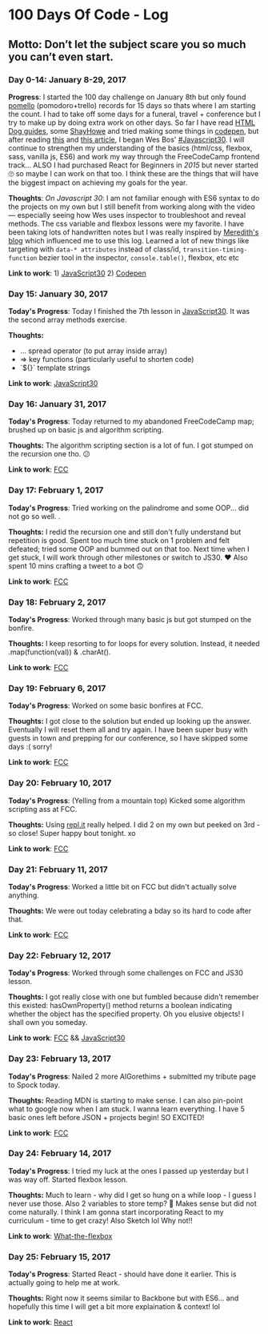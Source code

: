 # 100 Days Of Code - Log
## Motto: Don’t let the subject scare you so much you can’t even start. 

### Day 0-14: January 8-29, 2017

**Progress**: 
I started the 100 day challenge on January 8th but only found [pomello](http://pomelloapp.com/) (pomodoro+trello) records for 15 days so thats where I am starting the count. I had to take off some days for a funeral, travel + conference but I try to make up by doing extra work on other days. So far I have read [HTML Dog guides](http://www.htmldog.com/guides/), some [ShayHowe](http://learn.shayhowe.com/html-css/) and tried making some things in [codepen](http://codepen.io/gizemist/posts/popular/), but after reading [this](https://medium.freecodecamp.com/how-to-get-a-developer-job-in-less-than-a-year-c27bbfe71645#.3tx29b9nh) and [this article](https://medium.freecodecamp.com/a-study-plan-to-cure-javascript-fatigue-8ad3a54f2eb1), I began Wes Bos' [#Javascript30](https://javascript30.com/). I will continue to strengthen my understanding of the basics (html/css, flexbox, sass, vanilla js, ES6) and work my way through the FreeCodeCamp frontend track... ALSO I had purchased React for Beginners in *2015* but never started 🙄 so maybe I can work on that too. I think these are the things that will have the biggest impact on achieving my goals for the year. 

**Thoughts**: 
*On Javascript 30*: I am not familiar enough with ES6 syntax to do the projects on my own but I still benefit from working along with the video — especially seeing how Wes uses inspector to troubleshoot and reveal methods. The css variable and flexbox lessons were my favorite. I have been taking lots of handwritten notes but I was really inspired by [Meredith's blog](http://blog.meredithunderell.com/tag/javascript30/) which influenced me to use this log. 
Learned a lot of new things like targeting with `data-* attributes` instead of class/id, `transition-timing-function` bezier tool in the inspector, `console.table()`, flexbox, etc etc   

**Link to work**: 1) [JavaScript30](https://github.com/gizemny/JavaScript30) 2) [Codepen](http://codepen.io/gizemist/posts/) 

### Day 15: January 30, 2017

**Today's Progress**: 
Today I finished the 7th lesson in [JavaScript30](https://github.com/gizemny/JavaScript30). It was the second array methods exercise. 

**Thoughts:** 
- ... spread operator (to put array inside array)
- => key functions (particularly useful to shorten code) 
- \`${}\` template strings

**Link to work**:
[JavaScript30](https://github.com/gizemny/JavaScript30)

### Day 16: January 31, 2017
**Today's Progress**: 
Today returned to my abandoned FreeCodeCamp map; brushed up on basic js and algorithm scripting. 

**Thoughts:** 
The algorithm scripting section is a lot of fun. I got stumped on the recursion one tho. 😕  

**Link to work**:
[FCC](https://www.freecodecamp.com/gizemny)

### Day 17: February 1, 2017
**Today's Progress**: 
Tried working on the palindrome and some OOP... did not go so well. .

**Thoughts:** 
I redid the recursion one and still don't fully understand but repetition is good. Spent too much time stuck on 1 problem and felt defeated; tried some OOP and bummed out on that too. Next time when I get stuck, I will work through other milestones or switch to JS30. ♥️ Also spent 10 mins crafting a tweet to a bot 🙃

**Link to work**:
[FCC](https://www.freecodecamp.com/gizemny)

### Day 18: February 2, 2017
**Today's Progress**: 
Worked through many basic js but got stumped on the bonfire. 

**Thoughts:** 
I keep resorting to for loops for every solution. Instead, it needed .map(function(val)) & .charAt(). 

**Link to work**:
[FCC](https://www.freecodecamp.com/gizemny)

### Day 19: February 6, 2017
**Today's Progress**: 
Worked on some basic bonfires at FCC. 

**Thoughts:** 
I got close to the solution but ended up looking up the answer. Eventually I will reset them all and try again. I have been super busy with guests in town and prepping for our conference, so I have skipped some days :( sorry!

**Link to work**:
[FCC](https://www.freecodecamp.com/gizemny)

### Day 20: February 10, 2017
**Today's Progress**: 
(Yelling from a mountain top) Kicked some algorithm scripting ass at FCC. 

**Thoughts:** 
Using [repl.it](https://repl.it/languages/javascript) really helped. I did 2 on my own but peeked on 3rd - so close! Super happy bout tonight. xo 

**Link to work**:
[FCC](https://www.freecodecamp.com/gizemny)

### Day 21: February 11, 2017
**Today's Progress**: 
Worked a little bit on FCC but didn't actually solve anything. 

**Thoughts:** 
We were out today celebrating a bday so its hard to code after that. 

**Link to work**:
[FCC](https://www.freecodecamp.com/gizemny)

### Day 22: February 12, 2017
**Today's Progress**: 
Worked through some challenges on FCC and JS30 lesson. 

**Thoughts:** 
I got really close with one but fumbled because didn't remember this existed: hasOwnProperty() method returns a boolean indicating whether the object has the specified property. Oh you elusive objects! I shall own you someday.

**Link to work**:
[FCC](https://www.freecodecamp.com/gizemny) && [JavaScript30](https://github.com/gizemny/JavaScript30)

### Day 23: February 13, 2017
**Today's Progress**: 
Nailed 2 more AlGorethims + submitted my tribute page to Spock today. 

**Thoughts:** 
Reading MDN is starting to make sense. I can also pin-point what to google now when I am stuck. I wanna learn everything. I have 5 basic ones left before JSON + projects begin! SO EXCITED! 

**Link to work**:
[FCC](https://www.freecodecamp.com/gizemny) 

### Day 24: February 14, 2017
**Today's Progress**: 
I tried my luck at the ones I passed up yesterday but I was way off. Started flexbox lesson. 

**Thoughts:** 
Much to learn - why did I get so hung on a while loop - I guess I never use those. Also 2 variables to store temp? 🤔 Makes sense but did not come naturally. I think I am gonna start incorporating React to my curriculum - time to get crazy! Also Sketch lol Why not!! 

**Link to work**:
[What-the-flexbox](https://github.com/gizemny/What-The-Flexbox)

### Day 25: February 15, 2017
**Today's Progress**: 
Started React - should have done it earlier. This is actually going to help me at work.  

**Thoughts:** 
Right now it seems similar to Backbone but with ES6... and hopefully this time I will get a bit more explaination & context! lol 

**Link to work**:
[React](https://github.com/gizemny/React-For-Beginners-Starter-Files)
